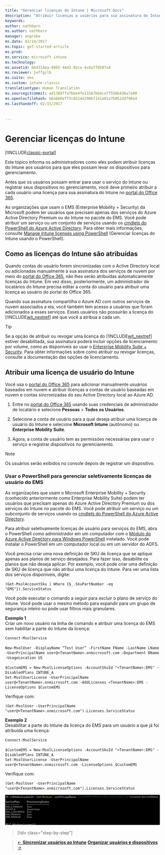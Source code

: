 ```yaml
---
title: "Gerenciar licenças do Intune | Microsoft Docs"
description: "Atribuir licenças a usuários para sua assinatura do Intune"
keywords: 
author: nathbarn
ms.author: nathbarn
manager: angrobe
ms.date: 02/14/2017
ms.topic: get-started-article
ms.prod: 
ms.service: microsoft-intune
ms.technology: 
ms.assetid: bb4314ea-88b5-44d3-92ce-4c6aff0587a4
ms.reviewer: jeffgilb
ms.suite: ems
ms.custom: intune-classic
translationtype: Human Translation
ms.sourcegitcommit: ad13897fe7bbe4fe13167bb4ce7f558b436a7a90
ms.openlocfilehash: b6ab60eff3c65244290b7141e81a7b052dd790ed
ms.lasthandoff: 02/15/2017


---
```


# <a name="manage-intune-licenses"></a>Gerenciar licenças do Intune

[!INCLUDE[classic-portal](../includes/classic-portal.md)]

Este tópico informa os administradores como eles podem atribuir licenças do Intune aos usuários para que eles possam levar os dispositivos para gerenciamento.

Antes que os usuários possam entrar para usar o serviço do Intune ou registrar seus dispositivos no gerenciamento, você deve primeiro atribuir a cada usuário uma licença para sua assinatura do Intune no [portal do Office 365](http://go.microsoft.com/fwlink/p/?LinkId=698854).

As organizações que usam o EMS (Enterprise Mobility + Security) da Microsoft podem ter usuários que precisam apenas dos serviços do Azure Active Directory Premium ou do Intune no pacote do EMS. Você pode atribuir um serviço ou um conjunto de serviços usando os [cmdlets do PowerShell do Azure Active Directory](https://msdn.microsoft.com/library/jj151815.aspx). Para obter mais informações, consulte [Manage Intune licenses using PowerShell](start-with-a-paid-subscription-to-microsoft-intune-step-4-posh.md) (Gerenciar licenças do Intune usando o PowerShell).

## <a name="how-intune-licenses-are-assigned"></a>Como as licenças do Intune são atribuídas
Quando contas do usuário forem sincronizadas com o Active Directory local ou adicionadas manualmente à sua assinatura dos serviços de nuvem por meio do [portal do Office 365](http://go.microsoft.com/fwlink/p/?LinkId=698854), não lhes serão atribuídas automaticamente licenças do Intune. Em vez disso, posteriormente, um administrador de locatários do Intune precisa editar a conta do usuário para atribuir uma licença ao usuário do portal do Office 365.

Quando sua assinatura compartilha o Azure AD com outros serviços de nuvem associados a ela, você também tem acesso a usuários que foram adicionados a esses serviços. Esses usuários não possuirão a licença do [!INCLUDE[wit_nextref](../includes/wit_nextref_md.md)] até que você a atribua a cada um.

> [!TIP]
> Se a opção de atribuir ou revogar uma licença do [!INCLUDE[wit_nextref](../includes/wit_nextref_md.md)] estiver desabilitada, sua assinatura poderá incluir opções de licenciamento por volume, como as disponíveis ao usar o [Enterprise Mobility Suite + Security](https://www.microsoft.com/en-us/server-cloud/enterprise-mobility/overview.aspx). Para obter informações sobre como atribuir ou revogar licenças, consulte a documentação das opções de licenciamento.

## <a name="assign-an-intune-user-license"></a>Atribuir uma licença de usuário do Intune

Você usa o [portal do Office 365](http://go.microsoft.com/fwlink/p/?LinkId=698854) para adicionar manualmente usuários baseados em nuvem e atribuir licenças a contas de usuário baseadas em nuvem e contas sincronizadas do seu Active Directory local ao Azure AD.

1.  Entre no [portal do Office 365](http://go.microsoft.com/fwlink/p/?LinkId=698854) usando suas credenciais de administrador de locatário e selecione **Pessoas** > **Todos os Usuários**.

2.  Selecione a conta de usuário para a qual deseja atribuir uma licença de usuário do Intune e selecione **Microsoft Intune** (autônomo) ou **Enterprise Mobility Suite**.

3.  Agora, a conta de usuário tem as permissões necessárias para usar o serviço e registrar dispositivos no gerenciamento.

> [!NOTE]
> Os usuários serão exibidos no console depois de registrar um dispositivo.

### <a name="use-powershell-to-selectively-manage-ems-user-licenses"></a>Usar o PowerShell para gerenciar seletivamente licenças de usuário do EMS
As organizações que usam o Microsoft Enterprise Mobility + Security (conhecido anteriormente como Enterprise Mobility Suite) podem ter usuários que precisam apenas do Azure Active Directory Premium ou dos serviços do Intune no pacote do EMS. Você pode atribuir um serviço ou um subconjunto de serviços usando os [cmdlets do PowerShell do Azure Active Directory](https://msdn.microsoft.com/library/jj151815.aspx).

Para atribuir seletivamente licenças de usuário para serviços do EMS, abra o PowerShell como administrador em um computador com o [Módulo do Azure Active Directory para Windows PowerShell](https://msdn.microsoft.com/library/jj151815.aspx#bkmk_installmodule) instalado. Você pode instalar o PowerShell em um computador local ou em um servidor do ADFS.

Você precisa criar uma nova definição de SKU de licença que se aplique apenas aos planos de serviço desejados. Para fazer isso, desabilite os planos que não deseja aplicar. Por exemplo, você pode criar uma definição de SKU de licença que não atribui uma licença do Intune. Para ver uma lista dos serviços disponíveis, digite:

    (Get-MsolAccountSku | Where {$_.SkuPartNumber -eq "EMS"}).ServiceStatus

Você pode executar o comando a seguir para excluir o plano de serviço do Intune. Você pode usar o mesmo método para expandir para um grupo de segurança inteiro ou pode usar filtros mais granulares.

**Exemplo 1**<br>
Criar um novo usuário na linha de comando e atribuir uma licença do EMS sem habilitar a parte do Intune da licença:

    Connect-MsolService

    New-MsolUser -DisplayName “Test User” -FirstName FName -LastName LName -UserPrincipalName user@<TenantName>.onmicrosoft.com –Department DName -UsageLocation US

    $CustomEMS = New-MsolLicenseOptions -AccountSkuId "<TenantName>:EMS" -DisabledPlans INTUNE_A
    Set-MsolUserLicense -UserPrincipalName user@<TenantName>.onmicrosoft.com -AddLicenses <TenantName>:EMS -LicenseOptions $CustomEMS


Verifique com:

    (Get-MsolUser -UserPrincipalName "user@<TenantName>.onmicrosoft.com").Licenses.ServiceStatus

**Exemplo 2**<br>
Desabilitar a parte do Intune da licença do EMS para um usuário a que já foi atribuída uma licença:

    Connect-MsolService

    $CustomEMS = New-MsolLicenseOptions -AccountSkuId "<TenantName>:EMS" -DisabledPlans INTUNE_A
    Set-MsolUserLicense -UserPrincipalName user@<TenantName>.onmicrosoft.com -LicenseOptions $CustomEMS

Verifique com:

    (Get-MsolUser -UserPrincipalName "user@<TenantName>.onmicrosoft.com").Licenses.ServiceStatus

![PoSH-AddLic-Verify](./media/posh-addlic-verify.png)

>[!div class="step-by-step"]

>[&larr; **Sincronizar usuários ao Intune**](.\start-with-a-paid-subscription-to-microsoft-intune-step-2.md)     [**Organizar usuários e dispositivos** &rarr;](.\start-with-a-paid-subscription-to-microsoft-intune-step-5.md)  

